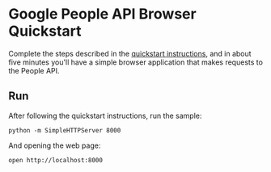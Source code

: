 # Google People API Browser Quickstart

Complete the steps described in the [quickstart instructions](https://developers.google.com/people/quickstart/js), and in about
five minutes you'll have a simple browser application that makes requests to the
People API.

## Run

After following the quickstart instructions, run the sample:

```
python -m SimpleHTTPServer 8000
```

And opening the web page:

```
open http://localhost:8000
```
